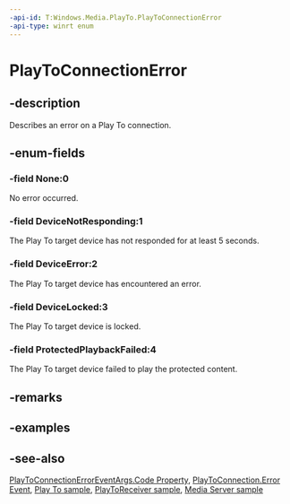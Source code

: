 ```yaml
---
-api-id: T:Windows.Media.PlayTo.PlayToConnectionError
-api-type: winrt enum
---
```


<!-- Enumeration syntax
public enum Windows.Media.PlayTo.PlayToConnectionError : int
-->

# PlayToConnectionError

## -description
Describes an error on a Play To connection.

## -enum-fields
### -field None:0
No error occurred.

### -field DeviceNotResponding:1
The Play To target device has not responded for at least 5 seconds.

### -field DeviceError:2
The Play To target device has encountered an error.

### -field DeviceLocked:3
The Play To target device is locked.

### -field ProtectedPlaybackFailed:4
The Play To target device failed to play the protected content.


## -remarks


## -examples

## -see-also
[PlayToConnectionErrorEventArgs.Code Property](playtoconnectionerroreventargs_code.md), [PlayToConnection.Error Event](playtoconnection_error.md), [Play To sample](https://github.com/microsoftarchive/msdn-code-gallery-microsoft/tree/master/Official%20Windows%20Platform%20Sample/Windows%208%20app%20samples/%5BC%2B%2B%5D-Windows%208%20app%20samples/C%2B%2B/Windows%208%20app%20samples/Media%20Play%20To%20sample%20(Windows%208)), [PlayToReceiver sample](https://go.microsoft.com/fwlink/p/?linkid=245167), [Media Server sample](https://go.microsoft.com/fwlink/p/?linkid=245168)
